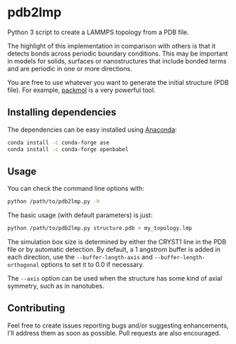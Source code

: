 # pdb2lmp
Python 3 script to create a LAMMPS topology from a PDB file. 

The highlight of this implementation in comparison with others is that it detects bonds across periodic boundary conditions.
This may be important in models for solids, surfaces or nanostructures that include bonded terms and are periodic in one or more directions.

You are free to use whatever you want to generate the initial structure (PDB file). For example, [packmol](http://leandro.iqm.unicamp.br/m3g/packmol/home.shtml) is a very powerful tool.

## Installing dependencies

The dependencies can be easy installed using [Anaconda](https://docs.conda.io/en/latest/):

```bash
conda install -c conda-forge ase
conda install -c conda-forge openbabel
```

## Usage

You can check the command line options with:
```bash
python /path/to/pdb2lmp.py -h
```

The basic usage (with default parameters) is just:
```bash
python /path/to/pdb2lmp.py structure.pdb > my_topology.lmp
```

The simulation box size is determined by either the CRYST1 line in the PDB file or by automatic detection. By default, a 1 angstrom buffer is added in each direction, use the `--buffer-length-axis` and `--buffer-length-orthogonal` options to set it to 0.0 if necessary.

The `--axis` option can be used when the structure has some kind of axial symmetry, such as in nanotubes.

## Contributing

Feel free to create issues reporting bugs and/or suggesting enhancements, I'll address them as soon as possible. Pull requests are also encouraged.